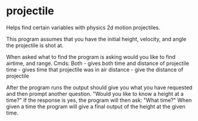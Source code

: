 # projectile
Helps find certain variables with physics 2d motion projectiles. 

This program assumes that you have the initial height, velocity, and angle the projectile is shot at. 


When asked what to find the program is asking would you like to find airtime, and range. 
Cmds:
Both - gives both time and distance of projectile 
time - gives time that projectile was in air
distance - give the distance of projectile

After the program runs the output should give you what you have requested and then prompt another question. 
"Would you like to know a height at a time?"
If the response is yes, the program will then ask:
"What time?"
When given a time the program will give a final output of the height at the given time.




